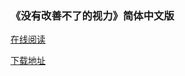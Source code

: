 ### 《没有改善不了的视力》简体中文版

[在线阅读](https://goreliu.github.io/improve_your_vision/)

[下载地址](https://github.com/goreliu/improve_your_vision/releases)
